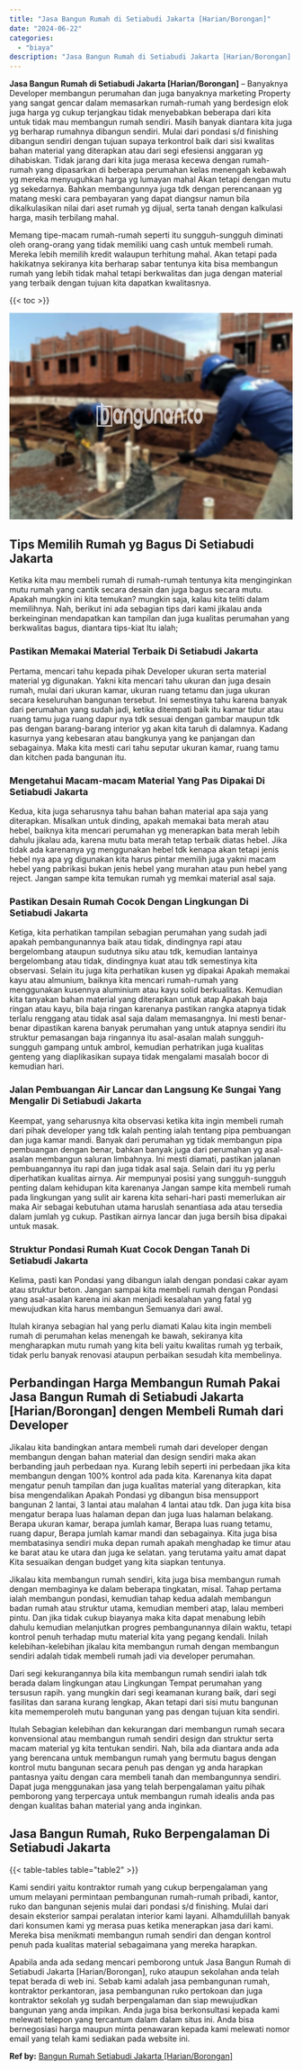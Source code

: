 ```yaml
---
title: "Jasa Bangun Rumah di Setiabudi Jakarta [Harian/Borongan]"
date: "2024-06-22"
categories: 
  - "biaya"
description: "Jasa Bangun Rumah di Setiabudi Jakarta [Harian/Borongan]. Apabila anda ada sedang mencari pemborong untuk Jasa Bangun Rumah di Setiabudi Jakarta [Harian/Bor..."
---
```


**Jasa Bangun Rumah di Setiabudi Jakarta \[Harian/Borongan\]** – Banyaknya Developer membangun perumahan dan juga banyaknya marketing Property yang sangat gencar dalam memasarkan rumah-rumah yang berdesign elok juga harga yg cukup terjangkau tidak menyebabkan beberapa dari kita untuk tidak mau membangun rumah sendiri. Masih banyak diantara kita juga yg berharap rumahnya dibangun sendiri. Mulai dari pondasi s/d finishing dibangun sendiri dengan tujuan supaya terkontrol baik dari sisi kwalitas bahan material yang diterapkan atau dari segi efesiensi anggaran yg dihabiskan. Tidak jarang dari kita juga merasa kecewa dengan rumah-rumah yang dipasarkan di beberapa perumahan kelas menengah kebawah yg mereka menyuguhkan harga yg lumayan mahal Akan tetapi dengan mutu yg sekedarnya. Bahkan membangunnya juga tdk dengan perencanaan yg matang meski cara pembayaran yang dapat diangsur namun bila dikalkulasikan nilai dari aset rumah yg dijual, serta tanah dengan kalkulasi harga, masih terbilang mahal.

Memang tipe-macam rumah-rumah seperti itu sungguh-sungguh diminati oleh orang-orang yang tidak memiliki uang cash untuk membeli rumah. Mereka lebih memilih kredit walaupun terhitung mahal. Akan tetapi pada hakikatnya sekiranya kita berharap sabar tentunya kita bisa membangun rumah yang lebih tidak mahal tetapi berkwalitas dan juga dengan material yang terbaik dengan tujuan kita dapatkan kwalitasnya.

{{< toc >}}

![Jasa Bangun Rumah di Setiabudi Jakarta [Harian/Borongan]](/images/borong-bangunan-18.png)

## Tips Memilih Rumah yg Bagus Di Setiabudi Jakarta

Ketika kita mau membeli rumah di rumah-rumah tentunya kita menginginkan mutu rumah yang cantik secara desain dan juga bagus secara mutu. Apakah mungkin ini kita temukan? mungkin saja, kalau kita teliti dalam memilihnya. Nah, berikut ini ada sebagian tips dari kami jikalau anda berkeinginan mendapatkan kan tampilan dan juga kualitas perumahan yang berkwalitas bagus, diantara tips-kiat Itu ialah;

### Pastikan Memakai Material Terbaik Di Setiabudi Jakarta

Pertama, mencari tahu kepada pihak Developer ukuran serta material material yg digunakan. Yakni kita mencari tahu ukuran dan juga desain rumah, mulai dari ukuran kamar, ukuran ruang tetamu dan juga ukuran secara keseluruhan bangunan tersebut. Ini semestinya tahu karena banyak dari perumahan yang sudah jadi, ketika ditempati baik itu kamar tidur atau ruang tamu juga ruang dapur nya tdk sesuai dengan gambar maupun tdk pas dengan barang-barang interior yg akan kita taruh di dalamnya. Kadang kasurnya yang kebesaran atau bangkunya yang ke panjangan dan sebagainya. Maka kita mesti cari tahu seputar ukuran kamar, ruang tamu dan kitchen pada bangunan itu.

### Mengetahui Macam-macam Material Yang Pas Dipakai Di Setiabudi Jakarta

Kedua, kita juga seharusnya tahu bahan bahan material apa saja yang diterapkan. Misalkan untuk dinding, apakah memakai bata merah atau hebel, baiknya kita mencari perumahan yg menerapkan bata merah lebih dahulu jikalau ada, karena mutu bata merah tetap terbaik diatas hebel. Jika tidak ada karenanya yg menggunakan hebel tdk kenapa akan tetapi jenis hebel nya apa yg digunakan kita harus pintar memilih juga yakni macam hebel yang pabrikasi bukan jenis hebel yang murahan atau pun hebel yang reject. Jangan sampe kita temukan rumah yg memkai material asal saja.

### Pastikan Desain Rumah Cocok Dengan Lingkungan Di Setiabudi Jakarta

Ketiga, kita perhatikan tampilan sebagian perumahan yang sudah jadi apakah pembangunannya baik atau tidak, dindingnya rapi atau bergelombang ataupun sudutnya siku atau tdk, kemudian lantainya bergelombang atau tidak, dindingnya kuat atau tdk semestinya kita observasi. Selain itu juga kita perhatikan kusen yg dipakai Apakah memakai kayu atau almunium, baiknya kita mencari rumah-rumah yang menggunakan kusennya aluminium atau kayu solid berkualitas. Kemudian kita tanyakan bahan material yang diterapkan untuk atap Apakah baja ringan atau kayu, bila baja ringan karenanya pastikan rangka atapnya tidak terlalu renggang atau tidak asal saja dalam memasangnya. Ini mesti benar-benar dipastikan karena banyak perumahan yang untuk atapnya sendiri itu struktur pemasangan baja ringannya itu asal-asalan malah sungguh-sungguh gampang untuk ambrol, kemudian perhatrikan juga kualitas genteng yang diaplikasikan supaya tidak mengalami masalah bocor di kemudian hari.

### Jalan Pembuangan Air Lancar dan Langsung Ke Sungai Yang Mengalir Di Setiabudi Jakarta

Keempat, yang seharusnya kita observasi ketika kita ingin membeli rumah dari pihak developer yang tdk kalah penting ialah tentang pipa pembuangan dan juga kamar mandi. Banyak dari perumahan yg tidak membangun pipa pembuangan dengan benar, bahkan banyak juga dari perumahan yg asal-asalan membangun saluran limbahnya. Ini mesti diamati, pastikan jalanan pembuangannya itu rapi dan juga tidak asal saja. Selain dari itu yg perlu diperhatikan kualitas airnya. Air mempunyai posisi yang sungguh-sungguh penting dalam kehidupan kita karenanya Jangan sampe kita membeli rumah pada lingkungan yang sulit air karena kita sehari-hari pasti memerlukan air maka Air sebagai kebutuhan utama haruslah senantiasa ada atau tersedia dalam jumlah yg cukup. Pastikan airnya lancar dan juga bersih bisa dipakai untuk masak.

### Struktur Pondasi Rumah Kuat Cocok Dengan Tanah Di Setiabudi Jakarta

Kelima, pasti kan Pondasi yang dibangun ialah dengan pondasi cakar ayam atau struktur beton. Jangan sampai kita membeli rumah dengan Pondasi yang asal-asalan karena ini akan menjadi kesalahan yang fatal yg mewujudkan kita harus membangun Semuanya dari awal.

Itulah kiranya sebagian hal yang perlu diamati Kalau kita ingin membeli rumah di perumahan kelas menengah ke bawah, sekiranya kita mengharapkan mutu rumah yang kita beli yaitu kwalitas rumah yg terbaik, tidak perlu banyak renovasi ataupun perbaikan sesudah kita membelinya.

## Perbandingan Harga Membangun Rumah Pakai Jasa Bangun Rumah di Setiabudi Jakarta \[Harian/Borongan\] dengen Membeli Rumah dari Developer

Jikalau kita bandingkan antara membeli rumah dari developer dengan membangun dengan bahan material dan design sendiri maka akan berbanding jauh perbedaan nya. Kurang lebih seperti ini perbedaan jika kita membangun dengan 100% kontrol ada pada kita. Karenanya kita dapat mengatur penuh tampilan dan juga kualitas material yang diterapkan, kita bisa mengendalikan Apakah Pondasi yg dibangun bisa mensupport bangunan 2 lantai, 3 lantai atau malahan 4 lantai atau tdk. Dan juga kita bisa mengatur berapa luas halaman depan dan juga luas halaman belakang. Berapa ukuran kamar, berapa jumlah kamar, Berapa luas ruang tetamu, ruang dapur, Berapa jumlah kamar mandi dan sebagainya. Kita juga bisa membatasinya sendiri muka depan rumah apakah menghadap ke timur atau ke barat atau ke utara dan juga ke selatan. yang terutama yaitu amat dapat Kita sesuaikan dengan budget yang kita siapkan tentunya.

Jikalau kita membangun rumah sendiri, kita juga bisa membangun rumah dengan membaginya ke dalam beberapa tingkatan, misal. Tahap pertama ialah membangun pondasi, kemudian tahap kedua adalah membangun badan rumah atau struktur utama, kemudian memberi atap, lalau memberi pintu. Dan jika tidak cukup biayanya maka kita dapat menabung lebih dahulu kemudian melanjutkan progres pembangunannya dilain waktu, tetapi kontrol penuh terhadap mutu material kita yang pegang kendali. Inilah kelebihan-kelebihan jikalau kita membangun rumah dengan membangun sendiri adalah tidak membeli rumah jadi via developer perumahan.

Dari segi kekurangannya bila kita membangun rumah sendiri ialah tdk berada dalam lingkungan atau Lingkungan Tempat perumahan yang tersusun rapih. yang mungkin dari segi keamanan kurang baik, dari segi fasilitas dan sarana kurang lengkap, Akan tetapi dari sisi mutu bangunan kita mememperoleh mutu bangunan yang pas dengan tujuan kita sendiri.

Itulah Sebagian kelebihan dan kekurangan dari membangun rumah secara konvensional atau membangun rumah sendiri design dan struktur serta macam material yg kita tentukan sendiri. Nah, bila ada diantara anda ada yang berencana untuk membangun rumah yang bermutu bagus dengan kontrol mutu bangunan secara penuh pas dengan yg anda harapkan pantasnya yaitu dengan cara membeli tanah dan membangunnya sendiri. Dapat juga menggunakan jasa yang telah berpengalaman yaitu pihak pemborong yang terpercaya untuk membangun rumah idealis anda pas dengan kualitas bahan material yang anda inginkan.

## Jasa Bangun Rumah, Ruko Berpengalaman Di Setiabudi Jakarta

{{< table-tables table="table2" >}}

Kami sendiri yaitu kontraktor rumah yang cukup berpengalaman yang umum melayani permintaan pembangunan rumah-rumah pribadi, kantor, ruko dan bangunan sejenis mulai dari pondasi s/d finishing. Mulai dari desain eksterior sampai peralatan interior kami layani. Alhamdulillah banyak dari konsumen kami yg merasa puas ketika menerapkan jasa dari kami. Mereka bisa menikmati membangun rumah sendiri dan dengan kontrol penuh pada kualitas material sebagaimana yang mereka harapkan.

Apabila anda ada sedang mencari pemborong untuk Jasa Bangun Rumah di Setiabudi Jakarta \[Harian/Borongan\], ruko ataupun sekolahan anda telah tepat berada di web ini. Sebab kami adalah jasa pembangunan rumah, kontraktor perkantoran, jasa pembangunan ruko pertokoan dan juga kontraktor sekolah yg sudah berpengalaman dan siap mewujudkan bangunan yang anda impikan. Anda juga bisa berkonsultasi kepada kami melewati telepon yang tercantum dalam dalam situs ini. Anda bisa bernegosiasi harga maupun minta penawaran kepada kami melewati nomor email yang telah kami sediakan pada website ini.

**Ref by:** [Bangun Rumah Setiabudi Jakarta [Harian/Borongan]](https://id.wikipedia.org/wiki/Bangun)
